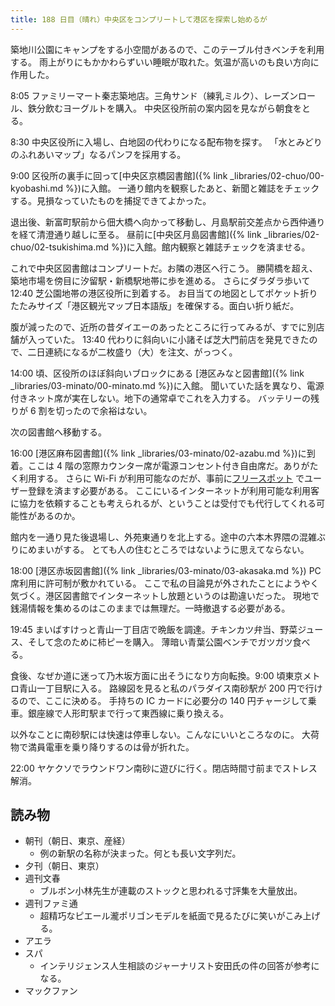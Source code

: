 ```yaml
---
title: 188 日目（晴れ）中央区をコンプリートして港区を探索し始めるが
---
```


築地川公園にキャンプをする小空間があるので、このテーブル付きベンチを利用する。
雨上がりにもかかわらずいい睡眠が取れた。気温が高いのも良い方向に作用した。

8:05 ファミリーマート秦志築地店。三角サンド（練乳ミルク）、レーズンロール、鉄分飲むヨーグルトを購入。
中央区役所前の案内図を見ながら朝食をとる。

8:30 中央区役所に入場し、白地図の代わりになる配布物を探す。
「水とみどりのふれあいマップ」なるパンフを採用する。

9:00 区役所の裏手に回って[中央区京橋図書館]({% link _libraries/02-chuo/00-kyobashi.md %})に入館。
一通り館内を観察したあと、新聞と雑誌をチェックする。見損なっていたものを捕捉できてよかった。

退出後、新富町駅前から佃大橋へ向かって移動し、月島駅前交差点から西仲通りを経て清澄通り越しに至る。
昼前に[中央区月島図書館]({% link _libraries/02-chuo/02-tsukishima.md %})に入館。館内観察と雑誌チェックを済ませる。

これで中央区図書館はコンプリートだ。お隣の港区へ行こう。
勝鬨橋を超え、築地市場を傍目に汐留駅・新橋駅地帯に歩を進める。
さらにダラダラ歩いて 12:40 芝公園地帯の港区役所に到着する。
お目当ての地図としてポケット折りたたみサイズ「港区観光マップ日本語版」を確保する。面白い折り紙だ。

腹が減ったので、近所の昔ダイエーのあったところに行ってみるが、すでに別店舗が入っていた。
13:40 代わりに斜向いに小諸そば芝大門前店を発見できたので、二日連続になるが二枚盛り（大）を注文、がっつく。

14:00 頃、区役所のほぼ斜向いブロックにある [港区みなと図書館]({% link _libraries/03-minato/00-minato.md %})に入館。
聞いていた話を異なり、電源付きネット席が実在しない。地下の通常卓でこれを入力する。
バッテリーの残りが 6 割を切ったので余裕はない。

次の図書館へ移動する。

16:00 [港区麻布図書館]({% link _libraries/03-minato/02-azabu.md %})に到着。ここは 4 階の窓際カウンター席が電源コンセント付き自由席だ。ありがたく利用する。
さらに Wi-Fi が利用可能なのだが、事前に[フリースポット](https://www.freespot.com/users/register_mail.php) でユーザー登録を済ます必要がある。
ここにいるインターネットが利用可能な利用客に協力を依頼することも考えられるが、ということは受付でも代行してくれる可能性があるのか。

館内を一通り見た後退場し、外苑東通りを北上する。途中の六本木界隈の混雑ぶりにめまいがする。
とても人の住むところではないように思えてならない。

18:00 [港区赤坂図書館]({% link _libraries/03-minato/03-akasaka.md %}) PC 席利用に許可制が敷かれている。
ここで私の目論見が外されたことにようやく気づく。港区図書館でインターネットし放題というのは勘違いだった。
現地で銭湯情報を集めるのはこのままでは無理だ。一時撤退する必要がある。

19:45 まいばすけっと青山一丁目店で晩飯を調達。チキンカツ弁当、野菜ジュース、そして念のために柿ピーを購入。
薄暗い青葉公園ベンチでガツガツ食べる。

食後、なぜか道に迷って乃木坂方面に出そうになり方向転換。9:00 頃東京メトロ青山一丁目駅に入る。
路線図を見ると私のパラダイス南砂駅が 200 円で行けるので、ここに決める。
手持ちの IC カードに必要分の 140 円チャージして乗車。銀座線で人形町駅まで行って東西線に乗り換える。

以外なことに南砂駅には快速は停車しない。こんなにいいところなのに。
大荷物で満員電車を乗り降りするのは骨が折れた。

22:00 ヤケクソでラウンドワン南砂に遊びに行く。閉店時間寸前までストレス解消。

## 読み物

* 朝刊（朝日、東京、産経）
  * 例の新駅の名称が決まった。何とも長い文字列だ。
* 夕刊（朝日、東京）
* 週刊文春
  * ブルボン小林先生が連載のストックと思われる寸評集を大量放出。
* 週刊ファミ通
  * 超精巧なピエール瀧ポリゴンモデルを紙面で見るたびに笑いがこみ上げる。
* アエラ
* スパ
  * インテリジェンス人生相談のジャーナリスト安田氏の件の回答が参考になる。
* マックファン
